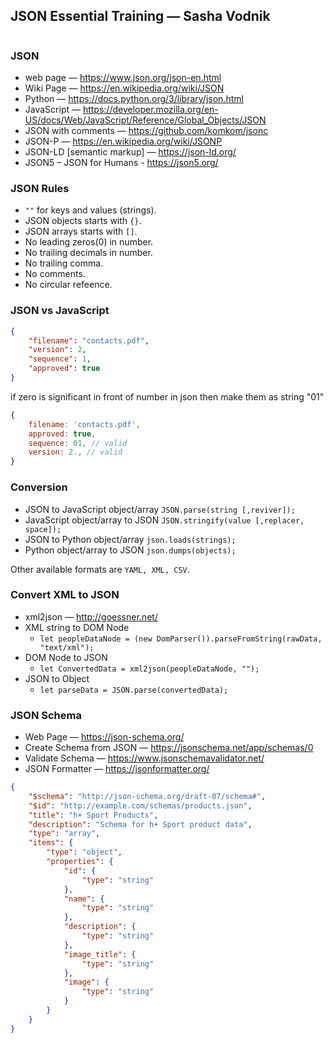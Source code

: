 ## JSON Essential Training — Sasha Vodnik

<a href="https://www.linkedin.com/learning/json-essential-training">
<img src="https://i.ibb.co/2dWWfkk/image.png" alt="">
</a>

### JSON

* web page — https://www.json.org/json-en.html
* Wiki Page — https://en.wikipedia.org/wiki/JSON
* Python — https://docs.python.org/3/library/json.html
* JavaScript — https://developer.mozilla.org/en-US/docs/Web/JavaScript/Reference/Global_Objects/JSON
* JSON with comments — https://github.com/komkom/jsonc
* JSON-P — https://en.wikipedia.org/wiki/JSONP
* JSON-LD [semantic markup] — https://json-ld.org/
* JSON5 – JSON for Humans - https://json5.org/

### JSON Rules

* `""` for keys and values (strings).
* JSON objects starts with `{}`.
* JSON arrays starts with `[]`.
* No leading zeros(0) in number.
* No trailing decimals in number.
* No trailing comma.
* No comments.
* No circular refeence.

### JSON vs JavaScript

```json
{
    "filename": "contacts.pdf",
    "version": 2,
    "sequence": 1,
    "approved": true
}
```

if zero is significant in front of number in json then make them as string "01"

```js
{
    filename: 'contacts.pdf',
    approved: true,
    sequence: 01, // valid
    version: 2., // valid
}
```

### Conversion

* JSON to JavaScript object/array `JSON.parse(string [,reviver]);`
* JavaScript object/array to JSON `JSON.stringify(value [,replacer, space]);` 
* JSON to Python object/array `json.loads(strings);`
* Python object/array to JSON `json.dumps(objects);`    

Other available formats are `YAML, XML, CSV`.

### Convert XML to JSON

* xml2json — http://goessner.net/ 
* XML string to DOM Node
    * `let peopleDataNode = (new DomParser()).parseFromString(rawData, "text/xml");`
* DOM Node to JSON
    * `let ConvertedData = xml2json(peopleDataNode, "");`
* JSON to Object
    * `let parseData = JSON.parse(convertedData);`

### JSON Schema

* Web Page — https://json-schema.org/
* Create Schema from JSON — https://jsonschema.net/app/schemas/0
* Validate Schema — https://www.jsonschemavalidator.net/
* JSON Formatter — https://jsonformatter.org/

```json
{
    "$schema": "http://json-schema.org/draft-07/schema#",
    "$id": "http://example.com/schemas/products.json",
    "title": "h+ Sport Products",
    "description": "Schema for h+ Sport product data",
    "type": "array",
    "items": {
        "type": "object",
        "properties": {
            "id": {
                "type": "string"
            },
            "name": {
                "type": "string"
            },
            "description": {
                "type": "string"
            },
            "image_title": {
                "type": "string"
            },
            "image": {
                "type": "string"
            }
        }
    }
}
```